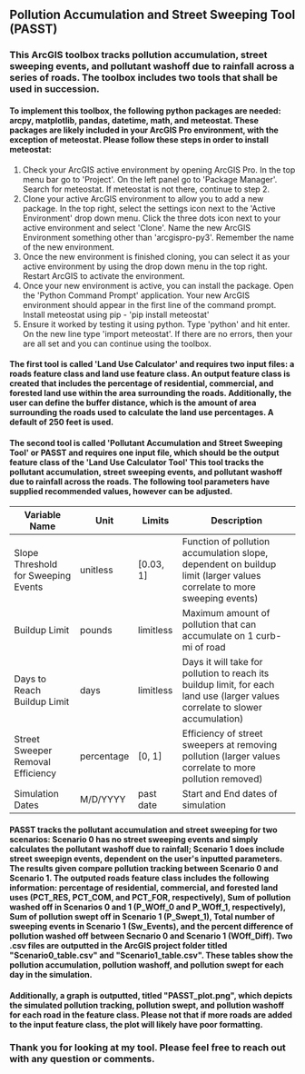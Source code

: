 ## Pollution Accumulation and Street Sweeping Tool (PASST)

### This ArcGIS toolbox tracks pollution accumulation, street sweeping events, and pollutant washoff due to rainfall across a series of roads. The toolbox includes two tools that shall be used in succession. 

#### To implement this toolbox, the following python packages are needed: arcpy, matplotlib, pandas, datetime, math, and meteostat. These packages are likely included in your ArcGIS Pro environment, with the exception of meteostat. Please follow these steps in order to install meteostat:
1. Check your ArcGIS active environment by opening ArcGIS Pro. In the top menu bar go to 'Project'. On the left panel go to 'Package Manager'. Search for meteostat. If meteostat is not there, continue to step 2.
2. Clone your active ArcGIS environment to allow you to add a new package. In the top right, select the settings icon next to the 'Active Environment' drop down menu. Click the three dots icon next to your active environment and select 'Clone'. Name the new ArcGIS Environment something other than 'arcgispro-py3'. Remember the name of the new environment.
3. Once the new environment is finished cloning, you can select it as your active environment by using the drop down menu in the top right. Restart ArcGIS to activate the environment.
4. Once your new environment is active, you can install the package. Open the 'Python Command Prompt' application. Your new ArcGIS environment should appear in the first line of the command prompt. Install meteostat using pip - 'pip install meteostat'
5. Ensure it worked by testing it using python. Type 'python' and hit enter. On the new line type 'import meteostat'. If there are no errors, then your are all set and you can continue using the toolbox.

#### The first tool is called 'Land Use Calculator' and requires two input files: a roads feature class and land use feature class. An output feature class is created that includes the percentage of residential, commercial, and forested land use within the area surrounding the roads. Additionally, the user can define the buffer distance, which is the amount of area surrounding the roads used to calculate the land use percentages. A default of 250 feet is used.

#### The second tool is called 'Pollutant Accumulation and Street Sweeping Tool' or PASST and requires one input file, which should be the output feature class of the 'Land Use Calculator Tool' This tool tracks the pollutant accumulation, street sweeping events, and pollutant washoff due to rainfall across the roads. The following tool parameters have supplied recommended values, however can be adjusted.

| **Variable Name**                   | **Unit**   | **Limits** | **Description**                                                                                                                |
|-------------------------------------|------------|------------|--------------------------------------------------------------------------------------------------------------------------------|
| Slope Threshold for Sweeping Events | unitless   | [0.03, 1] | Function of pollution accumulation slope, dependent on buildup limit (larger values correlate to more sweeping events)         |
| Buildup Limit                       | pounds     | limitless  | Maximum amount of pollution that can accumulate on 1 curb-mi of road                                                           |
| Days to Reach Buildup Limit         | days       | limitless  | Days it will take for pollution to reach its buildup limit, for each land use (larger values correlate to slower accumulation) |
| Street Sweeper Removal Efficiency   | percentage | [0, 1]     | Efficiency of street sweepers at removing pollution (larger values correlate to more pollution removed)                        |
| Simulation Dates                    | M/D/YYYY   | past date  | Start and End dates of simulation      

#### PASST tracks the pollutant accumulation and street sweeping for two scenarios: Scenario 0 has no street sweeping events and simply calculates the pollutant washoff due to rainfall; Scenario 1 does include street sweepign events, dependent on the user's  inputted parameters. The results given compare pollution tracking between Scenario 0 and Scenario 1. The outputed roads feature class includes the following information: percentage of residential, commercial, and forested land uses (PCT_RES, PCT_COM, and PCT_FOR, respectively), Sum of pollution washed off in Scenarios 0 and 1 (P_WOff_0 and P_WOff_1, respectively), Sum of pollution swept off in Scenario 1 (P_Swept_1), Total number of sweeping events in Scenario 1 (Sw_Events), and the percent difference of pollution washed off between Secnario 0 and Scenario 1 (WOff_Diff). Two .csv files are outputted in the ArcGIS project folder titled "Scenario0_table.csv" and "Scenario1_table.csv". These tables show the pollution accumulation, pollution washoff, and pollution swept for each day in the simulation.


#### Additionally, a graph is outputted, titled "PASST_plot.png", which depicts the simulated pollution tracking, pollution swept, and pollution washoff for each road in the feature class. Please not that if more roads are added to the input feature class, the plot will likely have poor formatting. 


### Thank you for looking at my tool. Please feel free to reach out with any question or comments. 


